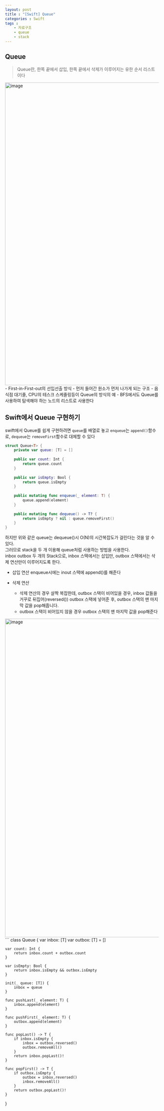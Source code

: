 ```yaml
---
layout: post
title : "[Swift] Queue"
categories : Swift
tags : 
    - 자료구조
    - queue
    - stack
---    
```

## Queue
> Queue란, 한쪽 끝에서 삽입, 한쪽 끝에서 삭제가 이루어지는 유한 순서 리스트이다
<img width="989" alt="image" src="https://user-images.githubusercontent.com/110437548/228000296-db634891-d0ac-4da0-ba0d-3831717dc0bb.png">
- First-in-First-out의 선입선출 방식
- 먼저 들어간 원소가 먼저 나가게 되는 구조
- 음식점 대기줄, CPU의 테스크 스케줄링등이 Queue의 방식의 예
- BFS에서도 Queue를 사용하여 탐색해야 하는 노드의 리스트로 사용한다

## Swift에서 Queue 구현하기
swift에서 Queue를 쉽게 구현하려면 `queue`를 배열로 놓고 `enqueue`는 `append()`함수로, `dequeue`는 `removeFirst`함수로 대체할 수 있다
```swift 
struct Queue<T> {
    private var queue: [T] = []
    
    public var count: Int {
        return queue.count
    }
    
    public var isEmpty: Bool {
        return queue.isEmpty
    }
    
    public mutating func enqueue(_ element: T) {
        queue.append(element)
    }
    
    public mutating func dequeue() -> T? {
        return isEmpty ? nil : queue.removeFirst()
    }
}
```    
하지만 위와 같은 queue는 dequeue()시 O(N)의 시간복잡도가 걸린다는 것을 알 수 있다.     
그러므로 stack을 두 개 이용해 queue처럼 사용하는 방법을 사용한다.      
inbox outbox 두 개의 Stack으로, inbox 스택에서는 삽입만, outbox 스택에서는 삭제 연산만이 이루어지도록 한다.  
- 삽입 연산
enqueue시에는 inout 스택에 append()를 해준다

- 삭제 연산
  - 삭제 연산의 경우 살짝 복잡한데, outbox 스택이 비어있을 경우, inbox 값들을 거꾸로 뒤집어(reversed()) outbox 스택에 넣어준 후, outbox 스택의 맨 마지막 값을 pop해줍니다.
  - outbox 스택이 비어있지 않을 경우 outbox 스택의 맨 마지막 값을 pop해준다

<img width="1041" alt="image" src="https://user-images.githubusercontent.com/110437548/228007821-09bc6512-c022-4aa1-b95f-605ef492bf86.png">
```
class Queue<T> {
    var inbox: [T]
    var outbox: [T] = []
    
    var count: Int {
        return inbox.count + outbox.count
    }
    
    var isEmpty: Bool {
        return inbox.isEmpty && outbox.isEmpty
    }
    
    init(_ queue: [T]) {
        inbox = queue
    }
    
    func pushLast(_ element: T) {
        inbox.append(element)
    }
    
    func pushFirst(_ element: T) {
        outbox.append(element)
    }
    
    func popLast() -> T {
        if inbox.isEmpty {
            inbox = outbox.reversed()
            outbox.removeAll()
        }
        return inbox.popLast()!
    }
    
    func popFirst() -> T {
        if outbox.isEmpty {
            outbox = inbox.reversed()
            inbox.removeAll()
        }
        return outbox.popLast()!
    }
}
```
